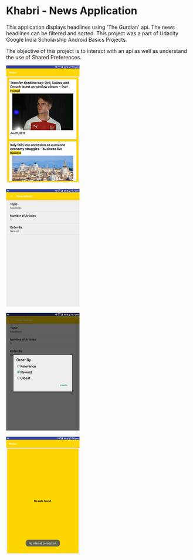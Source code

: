 # Khabri - News Application
This application displays headlines using 'The Gurdian' api. The news headlines can be filtered and sorted. This project was a part of Udacity Google India Scholarship Android Basics Projects.

The objective of this project is to interact with an api as well as understand the use of Shared Preferences.

![](app_images/article_list.png)

![](app_images/setting_preference.png)

![](app_images/order_by.png)

![](app_images/no_connection.png)
